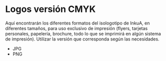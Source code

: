 # Logos versión CMYK

Aquí encontrarán los diferentes formatos del isologotipo de InkuA, en diferentes tamaños, para uso exclusivo de impresión (flyers, tarjetas personales, papelería, brochure, todo lo que se imprimirá en algún sistema de impresión). Utilizar la versión que corresponda según las necesidades.

- JPG
- PNG

